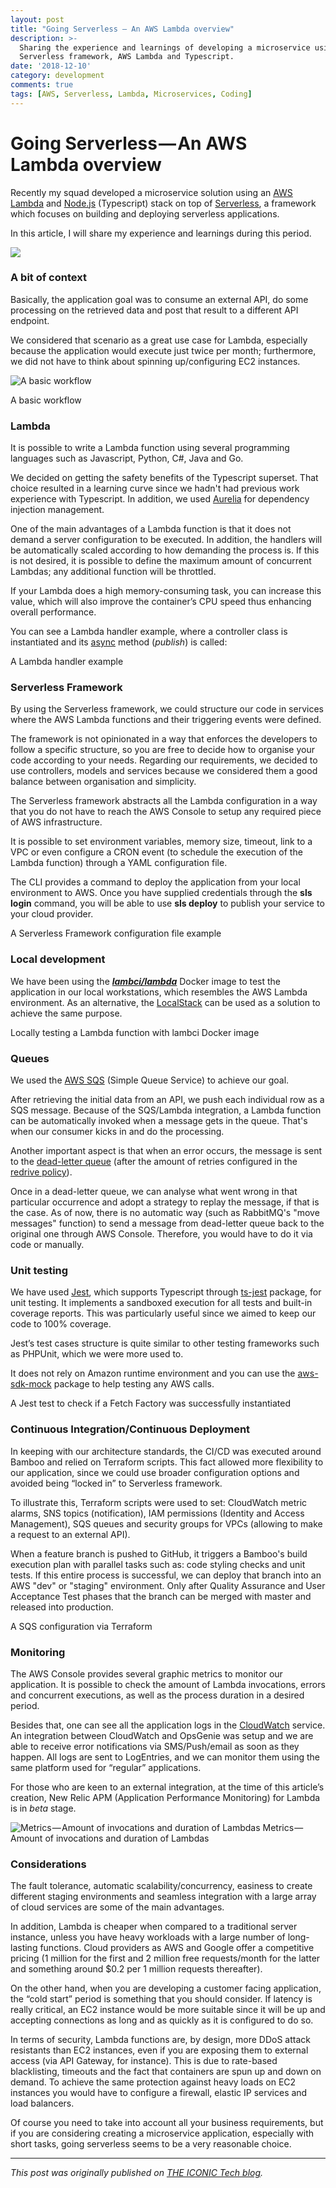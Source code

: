 ```yaml
---
layout: post
title: "Going Serverless — An AWS Lambda overview"
description: >-
  Sharing the experience and learnings of developing a microservice using
  Serverless framework, AWS Lambda and Typescript.
date: '2018-12-10'
category: development
comments: true
tags: [AWS, Serverless, Lambda, Microservices, Coding]
---
```


# Going Serverless — An AWS Lambda overview

Recently my squad developed a microservice solution using an [AWS Lambda](https://aws.amazon.com/lambda) and [Node.js](https://nodejs.org) (Typescript) stack on top of [Serverless](https://serverless.com/), a framework which focuses on building and deploying serverless applications.

In this article, I will share my experience and learnings during this period.

![](https://cdn-images-1.medium.com/max/1600/1*N7mMmyQd_o_J9mnY05suMw.png)

### A bit of context

Basically, the application goal was to consume an external API, do some processing on the retrieved data and post that result to a different API endpoint.

We considered that scenario as a great use case for Lambda, especially because the application would execute just twice per month; furthermore, we did not have to think about spinning up/configuring EC2 instances.

![A basic workflow](https://cdn-images-1.medium.com/max/1600/1*McZUczQVtLLR2Hl2Mg2Akw.png)

A basic workflow

### Lambda

It is possible to write a Lambda function using several programming languages such as Javascript, Python, C#, Java and Go.

We decided on getting the safety benefits of the Typescript superset. That choice resulted in a learning curve since we hadn't had previous work experience with Typescript. In addition, we used [Aurelia](https://aurelia.io/home) for dependency injection management.

One of the main advantages of a Lambda function is that it does not demand a server configuration to be executed. In addition, the handlers will be automatically scaled according to how demanding the process is. If this is not desired, it is possible to define the maximum amount of concurrent Lambdas; any additional function will be throttled.

If your Lambda does a high memory-consuming task, you can increase this value, which will also improve the container’s CPU speed thus enhancing overall performance.

You can see a Lambda handler example, where a controller class is instantiated and its [async](https://developer.mozilla.org/en-US/docs/Web/JavaScript/Reference/Statements/async_function) method (_publish_) is called:

<script src="https://gist.github.com/rafaelmonteiro/929fac2a0682129a4aa937aa9fb47b38.js" charset="utf-8"></script>  
A Lambda handler example

### Serverless Framework

By using the Serverless framework, we could structure our code in services where the AWS Lambda functions and their triggering events were defined.

The framework is not opinionated in a way that enforces the developers to follow a specific structure, so you are free to decide how to organise your code according to your needs. Regarding our requirements, we decided to use controllers, models and services because we considered them a good balance between organisation and simplicity.

The Serverless framework abstracts all the Lambda configuration in a way that you do not have to reach the AWS Console to setup any required piece of AWS infrastructure.

It is possible to set environment variables, memory size, timeout, link to a VPC or even configure a CRON event (to schedule the execution of the Lambda function) through a YAML configuration file.

The CLI provides a command to deploy the application from your local environment to AWS. Once you have supplied credentials through the **sls login** command, you will be able to use **sls deploy** to publish your service to your cloud provider.

<script src="https://gist.github.com/rafaelmonteiro/bcfe716984548a04a07d920afede2770.js" charset="utf-8"></script>
A Serverless Framework configuration file example

### Local development

We have been using the [**_lambci/lambda_**](https://hub.docker.com/r/lambci/lambda) Docker image to test the application in our local workstations, which resembles the AWS Lambda environment. As an alternative, the [LocalStack](https://localstack.cloud) can be used as a solution to achieve the same purpose.

<script src="https://gist.github.com/rafaelmonteiro/d6d2f298328f7a99541afce95d7dccba.js" charset="utf-8"></script>
Locally testing a Lambda function with lambci Docker image

### **Queues**

We used the [AWS SQS](https://aws.amazon.com/sqs) (Simple Queue Service) to achieve our goal.

After retrieving the initial data from an API, we push each individual row as a SQS message. Because of the SQS/Lambda integration, a Lambda function can be automatically invoked when a message gets in the queue. That's when our consumer kicks in and do the processing.

Another important aspect is that when an error occurs, the message is sent to the [dead-letter queue](https://docs.aws.amazon.com/AWSSimpleQueueService/latest/SQSDeveloperGuide/sqs-dead-letter-queues.html) (after the amount of retries configured in the [redrive policy](https://docs.aws.amazon.com/AWSCloudFormation/latest/UserGuide/aws-properties-sqs-queues-redrivepolicy.html)).

Once in a dead-letter queue, we can analyse what went wrong in that particular occurrence and adopt a strategy to replay the message, if that is the case. As of now, there is no automatic way (such as RabbitMQ's "move messages" function) to send a message from dead-letter queue back to the original one through AWS Console. Therefore, you would have to do it via code or manually.

### Unit testing

We have used [Jest](https://jestjs.io/), which supports Typescript through [ts-jest](https://github.com/kulshekhar/ts-jest) package, for unit testing. It implements a sandboxed execution for all tests and built-in coverage reports. This was particularly useful since we aimed to keep our code to 100% coverage.

Jest’s test cases structure is quite similar to other testing frameworks such as PHPUnit, which we were more used to.

It does not rely on Amazon runtime environment and you can use the [aws-sdk-mock](https://www.npmjs.com/package/aws-sdk-mock) package to help testing any AWS calls.

<script src="https://gist.github.com/rafaelmonteiro/47b24a547b896652014fbcc67109c5e8.js" charset="utf-8"></script>
A Jest test to check if a Fetch Factory was successfully instantiated

### Continuous Integration/Continuous Deployment

In keeping with our architecture standards, the CI/CD was executed around Bamboo and relied on Terraform scripts. This fact allowed more flexibility to our application, since we could use broader configuration options and avoided being “locked in” to Serverless framework.

To illustrate this, Terraform scripts were used to set: CloudWatch metric alarms, SNS topics (notification), IAM permissions (Identity and Access Management), SQS queues and security groups for VPCs (allowing to make a request to an external API).

When a feature branch is pushed to GitHub, it triggers a Bamboo's build execution plan with parallel tasks such as: code styling checks and unit tests. If this entire process is successful, we can deploy that branch into an AWS "dev" or "staging" environment. Only after Quality Assurance and User Acceptance Test phases that the branch can be merged with master and released into production.

<script src="https://gist.github.com/rafaelmonteiro/68ef63ace3beb846938d9f15296eb50b.js" charset="utf-8"></script>
A SQS configuration via Terraform

### Monitoring

The AWS Console provides several graphic metrics to monitor our application. It is possible to check the amount of Lambda invocations, errors and concurrent executions, as well as the process duration in a desired period.

Besides that, one can see all the application logs in the [CloudWatch](https://docs.aws.amazon.com/AmazonCloudWatch/latest/logs/WhatIsCloudWatchLogs.html) service. An integration between CloudWatch and OpsGenie was setup and we are able to receive error notifications via SMS/Push/email as soon as they happen. All logs are sent to LogEntries, and we can monitor them using the same platform used for “regular” applications.

For those who are keen to an external integration, at the time of this article’s creation, New Relic APM (Application Performance Monitoring) for Lambda is in _beta_ stage.

![Metrics — Amount of invocations and duration of Lambdas](https://cdn-images-1.medium.com/max/1600/0*qNTON2x_FhlSJKnD)
Metrics — Amount of invocations and duration of Lambdas

### Considerations

The fault tolerance, automatic scalability/concurrency, easiness to create different staging environments and seamless integration with a large array of cloud services are some of the main advantages.

In addition, Lambda is cheaper when compared to a traditional server instance, unless you have heavy workloads with a large number of long-lasting functions. Cloud providers as AWS and Google offer a competitive pricing (1 million for the first and 2 million free requests/month for the latter and something around $0.2 per 1 million requests thereafter).

On the other hand, when you are developing a customer facing application, the “cold start” period is something that you should consider. If latency is really critical, an EC2 instance would be more suitable since it will be up and accepting connections as long and as quickly as it is configured to do so.

In terms of security, Lambda functions are, by design, more DDoS attack resistants than EC2 instances, even if you are exposing them to external access (via API Gateway, for instance). This is due to rate-based blacklisting, timeouts and the fact that containers are spun up and down on demand. To achieve the same protection against heavy loads on EC2 instances you would have to configure a firewall, elastic IP services and load balancers.

Of course you need to take into account all your business requirements, but if you are considering creating a microservice application, especially with short tasks, going serverless seems to be a very reasonable choice.

---
*This post was originally published on [THE ICONIC Tech blog](https://theiconic.tech/going-serverless-an-aws-lambda-overview-e2d4c40421e7).*
